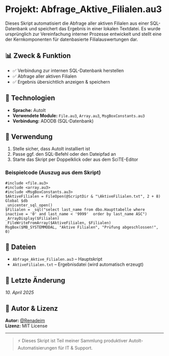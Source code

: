 # Projekt: Abfrage_Aktive_Filialen.au3

Dieses Skript automatisiert die Abfrage aller aktiven Filialen aus einer SQL-Datenbank und speichert das Ergebnis in einer lokalen Textdatei. Es wurde ursprünglich zur Vereinfachung interner Prozesse entwickelt und stellt eine der Kernkomponenten für datenbasierte Filialauswertungen dar.

## 📊 Zweck & Funktion
- ✅ Verbindung zur internen SQL-Datenbank herstellen
- ✅ Abfrage aller aktiven Filialen
- ✅ Ergebnis übersichtlich anzeigen & speichern

## 🔧 Technologien
- **Sprache:** AutoIt
- **Verwendete Module:** `File.au3`, `Array.au3`, `MsgBoxConstants.au3`
- **Verbindung:** ADODB (SQL-Datenbank)

## 🔹 Verwendung
1. Stelle sicher, dass AutoIt installiert ist
2. Passe ggf. den SQL-Befehl oder den Dateipfad an
3. Starte das Skript per Doppelklick oder aus dem SciTE-Editor

### Beispielcode (Auszug aus dem Skript)
```autoit
#include <file.au3>
#include <array.au3>
#include <MsgBoxConstants.au3>
$AktiveFilialen = FileOpen(@ScriptDir & "\AktiveFilialen.txt", 2 + 8)
Global $db
_unicenter_sql_open()
$Filialen = _sql("select last_name from dbo.Haupttabelle where inactive = '0' and last_name < '9999'  order by last_name ASC")
_ArrayDisplay($Filialen)
_FileWriteFromArray($AktiveFilialen, $Filialen)
MsgBox($MB_SYSTEMMODAL, "Aktive Filialen", "Prüfung abgeschlossen!", 0)
```

## 📂 Dateien
- `Abfrage_Aktive_Filialen.au3` – Hauptskript
- `AktiveFilialen.txt` – Ergebnisdatei (wird automatisch erzeugt)

## 📅 Letzte Änderung
*10. April 2025*

## 👥 Autor & Lizenz
**Autor:** [@Renadeim](https://github.com/Renadeim)  
**Lizenz:** MIT License

---

> ⚡ Dieses Skript ist Teil meiner Sammlung produktiver AutoIt-Automatisierungen für IT & Support.


